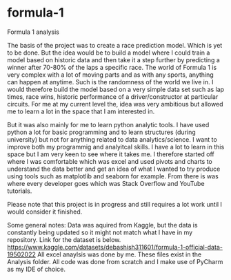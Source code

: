 # formula-1
Formula 1 analysis


The basis of the project was to create a race prediction model. Which is yet to be done. But the idea would be to build a model where I could train a model based on historic data and then take it a step further by predicting a winner after 70-80% of the laps a specific race. The world of Formula 1 is very complex with a lot of moving parts and as with any sports, anything can happen at anytime. Such is the randomness of the world we live in. I would therefore build the model based on a very simple data set such as lap times, race wins, historic performance of a driver/constructor at particular circuits. For me at my current level the, idea was very ambitious but allowed me to learn a lot in the space that I am interested in.

But it was also mainly for me to learn python analytic tools. I have used python a lot for basic programming and to learn structures (during university) but not for anything related to data analytics/science. I want to improve both my programmig and analyitcal skills. I have a lot to learn in this space but I am very keen to see where it takes me. I therefore started off where I was comfortable which was excel and used pivots and charts to understand the data better and get an idea of what I wanted to try produce using tools such as matplotlib and seaborn for example. From there is was where every developer goes which was Stack Overflow and YouTube tutorials.

Please note that this project is in progress and still requires a lot work until I would consider it finished.

Some general notes:
Data was aquired from Kaggle, but the data is constantly being updated so it might not match what I have in my repository. Link for the dataset is below.
  https://www.kaggle.com/datasets/debashish311601/formula-1-official-data-19502022
All excel anaylsis was done by me. These files exist in the Analysis folder.
All code was done from scratch and I make use of PyCharm as my IDE of choice.
